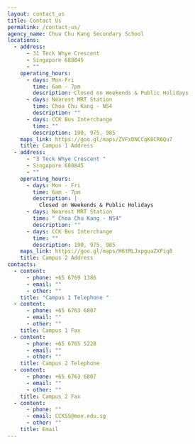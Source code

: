 ```yaml
---
layout: contact_us
title: Contact Us
permalink: /contact-us/
agency_name: Chua Chu Kang Secondary School
locations:
  - address:
      - 31 Teck Whye Crescent
      - Singapore 688845
      - ""
    operating_hours:
      - days: Mon-Fri
        time: 6am - 7pm
        description: Closed on Weekends & Public Holidays
      - days: Nearest MRT Station
        time: Choa Chu Kang - NS4
        description: ""
      - days: CCK Bus Interchange
        time: ""
        description: 190, 975, 985
    maps_link: https://goo.gl/maps/ZVFxDNCCqK8CR6Qu7
    title: Campus 1 Address
  - address:
      - "3 Teck Whye Crescent "
      - Singapore 688845
      - ""
    operating_hours:
      - days: Mon - Fri
        time: 6am - 7pm
        description: |
          Closed on Weekends & Public Holidays
      - days: Nearest MRT Station
        time: " Choa Chu Kang - NS4"
        description: ""
      - days: CCK Bus Interchange
        time: ""
        description: 190, 975, 985
    maps_link: https://goo.gl/maps/H6tMLJxpguaZXFiq8
    title: Campus 2 Address
contacts:
  - content:
      - phone: +65 6769 1386
      - email: ""
      - other: ""
    title: "Campus 1 Telephone "
  - content:
      - phone: +65 6763 6807
      - email: ""
      - other: ""
    title: Campus 1 Fax
  - content:
      - phone: +65 6765 5228
      - email: ""
      - other: ""
    title: Campus 2 Telephone
  - content:
      - phone: +65 6763 6807
      - email: ""
      - other: ""
    title: Campus 2 Fax
  - content:
      - phone: ""
      - email: CCKSS@moe.edu.sg
      - other: ""
    title: Email
---
```


